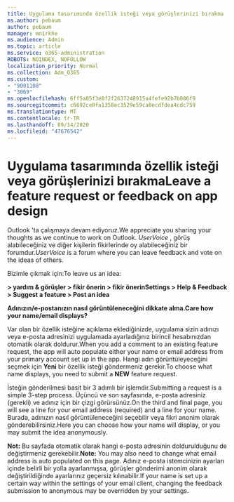 ```yaml
---
title: Uygulama tasarımında özellik isteği veya görüşlerinizi bırakma
ms.author: pebaum
author: pebaum
manager: mnirkhe
ms.audience: Admin
ms.topic: article
ms.service: o365-administration
ROBOTS: NOINDEX, NOFOLLOW
localization_priority: Normal
ms.collection: Adm_O365
ms.custom:
- "9001108"
- "3069"
ms.openlocfilehash: 6ff5a05f3e8f2f2637248915a4fefe92b7b086f9
ms.sourcegitcommit: c6692ce0fa1358ec3529e59ca0ecdfdea4cdc759
ms.translationtype: MT
ms.contentlocale: tr-TR
ms.lasthandoff: 09/14/2020
ms.locfileid: "47676542"
---
```

# <a name="leave-a-feature-request-or-feedback-on-app-design"></a><span data-ttu-id="2ebb4-102">Uygulama tasarımında özellik isteği veya görüşlerinizi bırakma</span><span class="sxs-lookup"><span data-stu-id="2ebb4-102">Leave a feature request or feedback on app design</span></span>

<span data-ttu-id="2ebb4-103">Outlook 'ta çalışmaya devam ediyoruz.</span><span class="sxs-lookup"><span data-stu-id="2ebb4-103">We appreciate you sharing your thoughts as we continue to work on Outlook.</span></span> <span data-ttu-id="2ebb4-104">*UserVoice* , görüş alabileceğiniz ve diğer kişilerin fikirlerinde oy alabileceğiniz bir forumdur.</span><span class="sxs-lookup"><span data-stu-id="2ebb4-104">*UserVoice* is a forum where you can leave feedback and vote on the ideas of others.</span></span>  

<span data-ttu-id="2ebb4-105">Bizimle çıkmak için:</span><span class="sxs-lookup"><span data-stu-id="2ebb4-105">To leave us an idea:</span></span> 

<span data-ttu-id="2ebb4-106">**> yardım & görüşler > fikir önerin > fikir önerin**</span><span class="sxs-lookup"><span data-stu-id="2ebb4-106">**Settings > Help & Feedback > Suggest a feature > Post an idea**</span></span> 

<span data-ttu-id="2ebb4-107">**Adınızın/e-postanızın nasıl görüntüleneceğini dikkate alma.**</span><span class="sxs-lookup"><span data-stu-id="2ebb4-107">**Care how your name/email displays?**</span></span>

<span data-ttu-id="2ebb4-108">Var olan bir özellik isteğine açıklama eklediğinizde, uygulama sizin adınızı veya e-posta adresinizi uygulamada ayarladığınız birincil hesabınızdan otomatik olarak doldurur.</span><span class="sxs-lookup"><span data-stu-id="2ebb4-108">When you add a comment to an existing feature request, the app will auto populate either your name or email address from your primary account set up in the app.</span></span> <span data-ttu-id="2ebb4-109">Hangi adın görüntüleyeceğini seçmek için **Yeni** bir özellik isteği göndermeniz gerekir.</span><span class="sxs-lookup"><span data-stu-id="2ebb4-109">To choose what name displays, you need to submit a **NEW** feature request.</span></span> 

<span data-ttu-id="2ebb4-110">İsteğin gönderilmesi basit bir 3 adımlı bir işlemdir.</span><span class="sxs-lookup"><span data-stu-id="2ebb4-110">Submitting a request is a simple 3-step process.</span></span> <span data-ttu-id="2ebb4-111">Üçüncü ve son sayfasında, e-posta adresiniz (gerekli) ve adınız için bir çizgi görürsünüz.</span><span class="sxs-lookup"><span data-stu-id="2ebb4-111">On the third and final page, you will see a line for your email address (required) and a line for your name.</span></span> <span data-ttu-id="2ebb4-112">Burada, adınızın nasıl görüntüleneceğini seçebilir veya fikri anonim olarak gönderebilirsiniz.</span><span class="sxs-lookup"><span data-stu-id="2ebb4-112">Here you can choose how your name will display, or you may submit the idea anonymously.</span></span> 

<span data-ttu-id="2ebb4-113">**Not:** Bu sayfada otomatik olarak hangi e-posta adresinin doldurulduğunu de değiştirmeniz gerekebilir.</span><span class="sxs-lookup"><span data-stu-id="2ebb4-113">**Note:** You may also need to change what email address is auto populated on this page.</span></span> <span data-ttu-id="2ebb4-114">Adınız e-posta istemcinizin ayarları içinde belirli bir yolla ayarlanmışsa, görüşler gönderimi anonim olarak değiştirildiğinde ayarlarınız geçersiz kılınabilir.</span><span class="sxs-lookup"><span data-stu-id="2ebb4-114">If your name is set up a certain way within the settings of your email client, changing the feedback submission to anonymous may be overridden by your settings.</span></span> 
